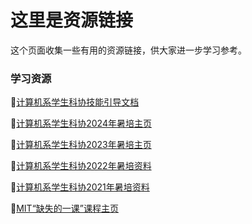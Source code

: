 # 这里是资源链接

这个页面收集一些有用的资源链接，供大家进一步学习参考。

### 学习资源

📖[计算机系学生科协技能引导文档](https://docs.net9.org/)

📖[计算机系学生科协2024年暑培主页](https://summer24.net9.org/)

📖[计算机系学生科协2023年暑培主页](https://summer23.net9.org/)

📖[计算机系学生科协2022年暑培资料](https://zhaochen20.notion.site/3-0-806e58e167fa438e92b67c70c01ca727)

📖[计算机系学生科协2021年暑培资料](https://cloud.tsinghua.edu.cn/d/276d435f204c429c9432/)

📖[MIT“缺失的一课”课程主页](https://missing-semester-cn.github.io/)